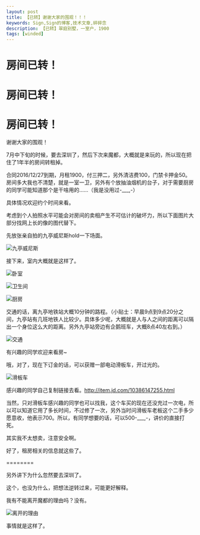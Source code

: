 ```yaml
---
layout: post
title: 【已转】谢谢大家的围观！！！
keywords: Sign,Sign的博客,技术文章,碎碎念
description: 【已转】翠庭别墅，一室户，1900
tags: [winded]
---
```


# 房间已转！

# 房间已转！

# 房间已转！

谢谢大家的围观！

7月中下旬的时候，要去深圳了，然后下次来魔都，大概就是来玩的，所以现在把住了1年半的房间转租掉。

合同2016/12/27到期，月租1900，付三押二，另外清洁费100，门禁卡押金50。房间多大我也不清楚，就是一室一卫，另外有个放抽油烟机的台子，对于需要厨房的同学可能知道那个是干啥用的……（我是没用过-___,-）

具体情况欢迎约个时间来看。

考虑到个人拍照水平可能会对房间的卖相产生不可估计的破坏力，所以下面图片大部分找网上长的像的图代替下。

先放张亲自拍的九亭威尼斯hold一下场面。

![九亭威尼斯](/img/2016-6-7-rentals/e1.jpg)

接下来，室内大概就是这样了。

![卧室](/img/2016-6-7-rentals/e2.jpg)

![卫生间](/img/2016-6-7-rentals/e3.jpg)

![厨房](/img/2016-6-7-rentals/e4.jpg)

交通的话，离九亭地铁站大概10分钟的路程。（小贴士：早晨9点到9点20分之间，九亭站有几班地铁人比较少。具体多少呢，大概就是人与人之间的距离可以隔出一个身位这么大的距离。另外九亭站旁边有企鹅班车，大概8点40左右到。）

![交通](/img/2016-6-7-rentals/e5.jpg)

有兴趣的同学欢迎来看房~

哦，对了，现在下订金的话，可以获赠一部电动滑板车，开过光的。

![滑板车](/img/2016-6-7-rentals/e6.jpg)

感兴趣的同学自己复制链接去看。http://item.jd.com/10386147255.html

当然，只对滑板车感兴趣的同学也可以找我，这个车买的现在还没充过一次电，所以可以知道它用了多长时间，不过修了一次，另外当时问滑板车老板这个二手多少愿意收，他表示700。所以，有同学想要的话，可以500-___,-，讲价的直接打死。

其实我不太想卖，注意安全啊。

好了，租房相关的信息就这些了。

========

另外讲下为什么忽然要去深圳了。

这个，也没为什么，把想法逆转过来，可能更好解释。

我有不能离开魔都的理由吗？没有。

![离开的理由](/img/2016-6-7-rentals/e7.jpg)

事情就是这样了。